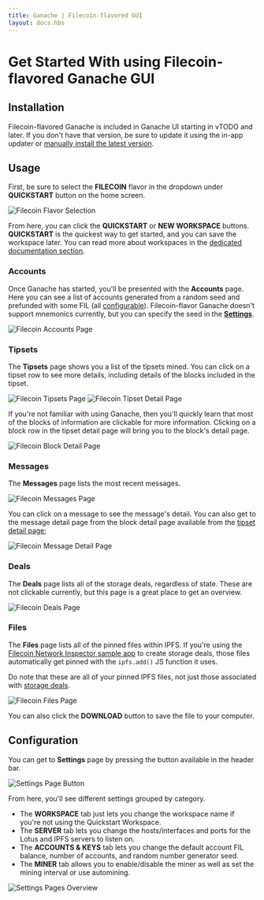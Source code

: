 ```yaml
---
title: Ganache | Filecoin-flavored GUI
layout: docs.hbs
---
```

# Get Started With using Filecoin-flavored Ganache GUI

## Installation

Filecoin-flavored Ganache is included in Ganache UI starting in vTODO and later. If you don't have that version, be sure to update it using the in-app updater or [manually install the latest version](/docs/ganache/quickstart#1-install-ganache).

## Usage

First, be sure to select the **FILECOIN** flavor in the dropdown under **QUICKSTART** button on the home screen.

<img class="img-fluid" style="max-width: min(50rem, 100%);" src="/img/docs/ganache/filecoin/flavor-selection.png" alt="Filecoin Flavor Selection" />

From here, you can click the **QUICKSTART** or **NEW WORKSPACE** buttons. **QUICKSTART** is the quickest way to get started, and you can save the workspace later. You can read more about workspaces in the [dedicated documentation section](/docs/ganache/workspaces/the-quickstart-workspace).

### Accounts

Once Ganache has started, you'll be presented with the **Accounts** page. Here you can see a list of accounts generated from a random seed and prefunded with some FIL (all [configurable](#configuration)). Filecoin-flavor Ganache doesn't support mnemonics currently, but you can specify the seed in the [**Settings**](#configuration).

<img class="img-fluid" style="max-width: min(50rem, 100%);" src="/img/docs/ganache/filecoin/accounts.png" alt="Filecoin Accounts Page" />

### Tipsets

The **Tipsets** page shows you a list of the tipsets mined. You can click on a tipset row to see more details, including details of the blocks included in the tipset.

<img class="img-fluid" style="max-width: min(50rem, 100%);" src="/img/docs/ganache/filecoin/tipsets.png" alt="Filecoin Tipsets Page" />

<img class="img-fluid" style="max-width: min(50rem, 100%);" src="/img/docs/ganache/filecoin/tipset-detail.png" alt="Filecoin Tipset Detail Page" />

If you're not familiar with using Ganache, then you'll quickly learn that most of the blocks of information are clickable for more information. Clicking on a block row in the tipset detail page will bring you to the block's detail page.

<img class="img-fluid" style="max-width: min(50rem, 100%);" src="/img/docs/ganache/filecoin/block-detail.png" alt="Filecoin Block Detail Page" />

### Messages

The **Messages** page lists the most recent messages.

<img class="img-fluid" style="max-width: min(50rem, 100%);" src="/img/docs/ganache/filecoin/messages.png" alt="Filecoin Messages Page" />

You can click on a message to see the message's detail. You can also get to the message detail page from the block detail page available from the [tipset detail page](#tipsets);

<img class="img-fluid" style="max-width: min(50rem, 100%);" src="/img/docs/ganache/filecoin/message-detail.png" alt="Filecoin Message Detail Page" />

### Deals

The **Deals** page lists all of the storage deals, regardless of state. These are not clickable currently, but this page is a great place to get an overview.

<img class="img-fluid" style="max-width: min(50rem, 100%);" src="/img/docs/ganache/filecoin/deals.png" alt="Filecoin Deals Page" />

### Files

The **Files** page lists all of the pinned files within IPFS. If you're using the [Filecoin Network Inspector sample app](https://docs.filecoin.io/build/examples/network-inspector/overview/) to create storage deals, those files automatically get pinned with the `ipfs.add()` JS function it uses.

Do note that these are all of your pinned IPFS files, not just those associated with [storage deals](#deals).

<img class="img-fluid" style="max-width: min(50rem, 100%);" src="/img/docs/ganache/filecoin/files.png" alt="Filecoin Files Page" />

You can also click the **DOWNLOAD** button to save the file to your computer.

## Configuration

You can get to **Settings** page by pressing the <i class="fas fa-cog"></i> button available in the header bar.

<img class="img-fluid" style="max-width: min(50rem, 100%);" src="/img/docs/ganache/filecoin/cogwheel-highlight.png" alt="Settings Page Button" />

From here, you'll see different settings grouped by category.

- The **WORKSPACE** tab just lets you change the workspace name if you're not using the Quickstart Workspace.
- The **SERVER** tab lets you change the hosts/interfaces and ports for the Lotus and IPFS servers to listen on.
- The **ACCOUNTS & KEYS** tab lets you change the default account FIL balance, number of accounts, and random number generator seed.
- The **MINER** tab allows you to enable/disable the miner as well as set the mining interval or use automining.

<img class="img-fluid" style="max-width: min(50rem, 100%);" src="/img/docs/ganache/filecoin/settings.gif" alt="Settings Pages Overview" />
